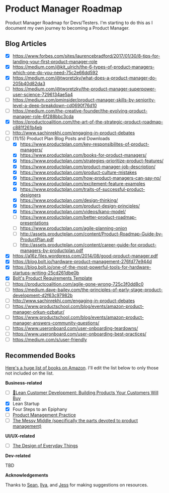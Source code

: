 # Product Manager Roadmap
Product Manager Roadmap for Devs/Testers. I'm starting to do this as I document my own journey to becoming a Product Manager.

## Blog Articles

* [x] https://www.forbes.com/sites/laurencebradford/2017/01/30/8-tips-for-landing-your-first-product-manager-role
* [x] https://medium.com/@kit_ulrich/the-6-types-of-product-managers-which-one-do-you-need-75c2e66dd592
* [x] https://medium.com/@tworetzky/what-does-a-product-manager-do-205b40d82da3
* [ ] https://medium.com/@tworetzky/the-product-manager-superpower-user-science-7296134ae5a4
* [ ] https://medium.com/pminsider/product-manager-skills-by-seniority-level-a-deep-breakdown-cd0690f76d10
* [ ] https://medium.com/the-creative-founder/the-evolving-product-manager-role-6f288bbc3cda
* [x] https://productcoalition.com/the-art-of-the-strategic-product-roadmap-c881f261b4eb
* [ ] http://www.sachinrekhi.com/engaging-in-product-debates
* [ ] (11/15) Product Plan Blog Posts and Downloads
  * [x] https://www.productplan.com/key-responsibilites-of-product-managers/
  * [x] https://www.productplan.com/books-for-product-managers/
  * [x] https://www.productplan.com/strategies-prioritize-product-features/
  * [x] https://www.productplan.com/product-manager-job-description/
  * [x] https://www.productplan.com/product-culture-mistakes
  * [x] https://www.productplan.com/how-product-managers-can-say-no/
  * [x] https://www.productplan.com/excitement-feature-examples
  * [x] https://www.productplan.com/traits-of-successful-product-designers
  * [x] https://www.productplan.com/design-thinking/
  * [x] https://www.productplan.com/product-design-principles/
  * [x] https://www.productplan.com/videos/kano-model/
  * [ ] https://www.productplan.com/better-product-roadmap-presentations
  * [ ] https://www.productplan.com/agile-planning-onion
  * [ ] http://assets.productplan.com/content/Product-Roadmap-Guide-by-ProductPlan.pdf
  * [ ] http://assets.productplan.com/content/career-guide-for-product-managers-by-productplan.pdf
* [x] https://a16z.files.wordpress.com/2014/08/good-product-manager.pdf
* [x] https://blog.bolt.io/hardware-product-management-276fd77e944d
* [x] https://blog.bolt.io/one-of-the-most-powerful-tools-for-hardware-startups-writing-25cd261dbe0b
* [x] [Bolt's Product Requirements Template](https://docs.google.com/document/d/1eBaBOF2A3rIfXeqqjq4uFAxX2f85JqanJmq-72ptur0/edit)
* [ ] https://productcoalition.com/agile-gone-wrong-725c3f0dd8c0
* [ ] https://medium.dave-bailey.com/the-principles-of-early-stage-product-development-d2f63c97982b
* [ ] http://www.sachinrekhi.com/engaging-in-product-debates
* [ ] https://www.productschool.com/blog/events/amazon-product-manager-orkun-ozbatur/
* [ ] https://www.productschool.com/blog/events/amazon-product-manager-answers-community-questions/
* [ ] https://www.useronboard.com/user-onboarding-teardowns/
* [ ] https://www.useronboard.com/user-onboarding-best-practices/
* [ ] https://medium.com/s/user-friendly

## Recommended Books
[Here's a huge list of books on Amazon](https://amzn.to/2ONxSNX). I'll edit the list below to only those not included on the list.

**Business-related**
* [ ] [🌟Lean Customer Development: Building Products Your Customers Will Buy](https://www.amazon.com/Lean-Customer-Development-Hardcover-version/dp/1449356354)
* [x] Lean Startup
* [x] Four Steps to an Epiphany
* [ ] [Product Management Practice](https://www.amazon.com/Product-Management-Practice-Real-World-Connective/dp/1491982276/)
* [ ] [The Messy Middle (specifically the parts devoted to product management)](https://www.amazon.com/Messy-Middle-Finding-Through-Hardest/dp/0735218072)

**UI/UX-related**
* [ ] [The Design of Everyday Things](https://www.amazon.com/Design-Everyday-Things-Donald-Norman/dp/1452654123)

**Dev-related**

TBD

**Acknowledgements**

Thanks to [Sean](https://github.com/belucid), [Ilya](https://github.com/license2e), and [Jess](https://github.com/jessmartin) for making suggestions on resources.
